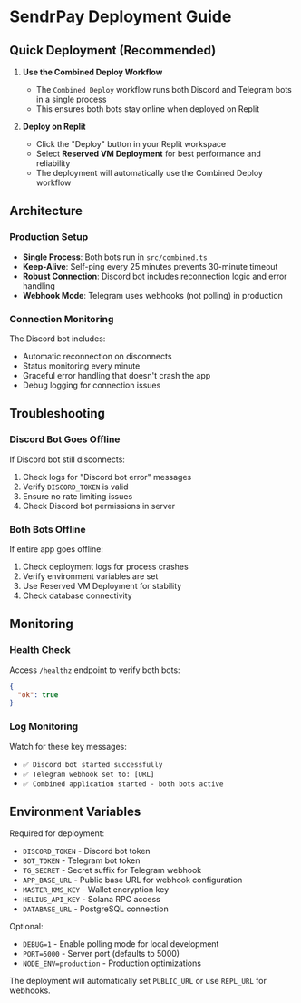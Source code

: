 # SendrPay Deployment Guide

## Quick Deployment (Recommended)

1. **Use the Combined Deploy Workflow**
   - The `Combined Deploy` workflow runs both Discord and Telegram bots in a single process
   - This ensures both bots stay online when deployed on Replit

2. **Deploy on Replit**
   - Click the "Deploy" button in your Replit workspace
   - Select **Reserved VM Deployment** for best performance and reliability
   - The deployment will automatically use the Combined Deploy workflow

## Architecture

### Production Setup
- **Single Process**: Both bots run in `src/combined.ts` 
- **Keep-Alive**: Self-ping every 25 minutes prevents 30-minute timeout
- **Robust Connection**: Discord bot includes reconnection logic and error handling
- **Webhook Mode**: Telegram uses webhooks (not polling) in production

### Connection Monitoring
The Discord bot includes:
- Automatic reconnection on disconnects
- Status monitoring every minute
- Graceful error handling that doesn't crash the app
- Debug logging for connection issues

## Troubleshooting

### Discord Bot Goes Offline
If Discord bot still disconnects:
1. Check logs for "Discord bot error" messages
2. Verify `DISCORD_TOKEN` is valid
3. Ensure no rate limiting issues
4. Check Discord bot permissions in server

### Both Bots Offline
If entire app goes offline:
1. Check deployment logs for process crashes
2. Verify environment variables are set
3. Use Reserved VM Deployment for stability
4. Check database connectivity

## Monitoring

### Health Check
Access `/healthz` endpoint to verify both bots:
```json
{
  "ok": true
}
```

### Log Monitoring
Watch for these key messages:
- `✅ Discord bot started successfully`
- `✅ Telegram webhook set to: [URL]`
- `✅ Combined application started - both bots active`

## Environment Variables

Required for deployment:
- `DISCORD_TOKEN` - Discord bot token
- `BOT_TOKEN` - Telegram bot token
- `TG_SECRET` - Secret suffix for Telegram webhook
- `APP_BASE_URL` - Public base URL for webhook configuration
- `MASTER_KMS_KEY` - Wallet encryption key
- `HELIUS_API_KEY` - Solana RPC access
- `DATABASE_URL` - PostgreSQL connection

Optional:
- `DEBUG=1` - Enable polling mode for local development
- `PORT=5000` - Server port (defaults to 5000)
- `NODE_ENV=production` - Production optimizations

The deployment will automatically set `PUBLIC_URL` or use `REPL_URL` for webhooks.